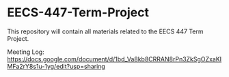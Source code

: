 # EECS-447-Term-Project
This repository will contain all materials related to the EECS 447 Term Project. 


Meeting Log:
https://docs.google.com/document/d/1bd_Va8kb8CRRAN8rPn3ZkSgOZxaKIMFa2rY8s1u-1yg/edit?usp=sharing
